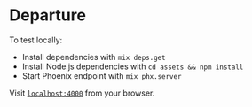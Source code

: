 # Departure

To test locally:

  * Install dependencies with `mix deps.get`
  * Install Node.js dependencies with `cd assets && npm install`
  * Start Phoenix endpoint with `mix phx.server`

Visit [`localhost:4000`](http://localhost:4000) from your browser.
